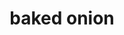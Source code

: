 ---
servings:
notes:
directions: |-
  * Cut center core out of onion
  * Cut top off of jalapeno
  * Put into onion
  * Put butter in onion
  * Pour balsamic vinegar over
  * Sprinkle with garlic salt
  * Baked covered at 350 for 2 hours'
ingredients: |-
  * 1 large onion
  * 1 jalapeno
  * 2 tbs butter
  * 1/4 c balsamic vinegar
  * garlic salt
rating: 4
ease: easy
category: side dish
subcategory: vegetable
href:
totalTime: 2 hrs 10 min
cookTime: 2 hrs
prepTime: 10 min
title: baked onion
path: /baked-onion
---